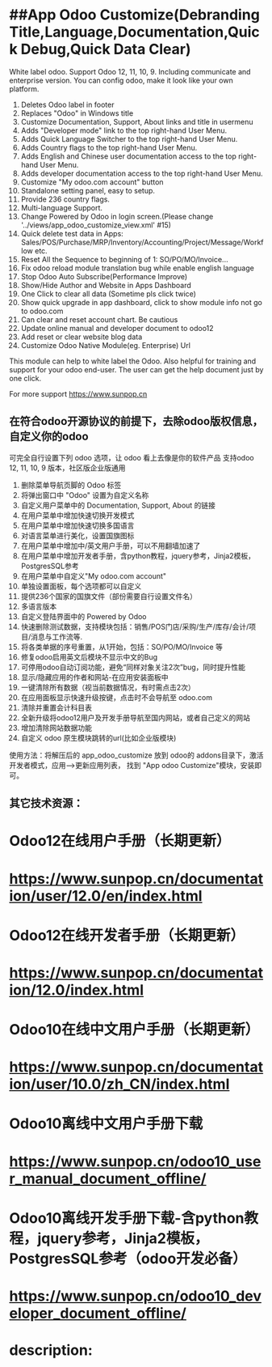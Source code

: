 ##App Odoo Customize(Debranding Title,Language,Documentation,Quick Debug,Quick Data Clear)
============
White label odoo. 
Support Odoo 12, 11, 10, 9. Including communicate and enterprise version.
You can config odoo, make it look like your own platform.
1. Deletes Odoo label in footer
2. Replaces "Odoo" in Windows title
3. Customize Documentation, Support, About links and title in usermenu
4. Adds "Developer mode" link to the top right-hand User Menu.
5. Adds Quick Language Switcher to the top right-hand User Menu.
6. Adds Country flags  to the top right-hand User Menu.
7. Adds English and Chinese user documentation access to the top right-hand User Menu.
8. Adds developer documentation access to the top right-hand User Menu.
9. Customize "My odoo.com account" button
10. Standalone setting panel, easy to setup.
11. Provide 236 country flags.
12. Multi-language Support.
13. Change Powered by Odoo in login screen.(Please change '../views/app_odoo_customize_view.xml' #15)
14. Quick delete test data in Apps: Sales/POS/Purchase/MRP/Inventory/Accounting/Project/Message/Workflow etc.
15. Reset All the Sequence to beginning of 1: SO/PO/MO/Invoice...
16. Fix odoo reload module translation bug while enable english language
17. Stop Odoo Auto Subscribe(Performance Improve)
18. Show/Hide Author and Website in Apps Dashboard
19. One Click to clear all data (Sometime pls click twice)
20. Show quick upgrade in app dashboard, click to show module info not go to odoo.com
21. Can clear and reset account chart. Be cautious
22. Update online manual and developer document to odoo12
23. Add reset or clear website blog data
24. Customize Odoo Native Module(eg. Enterprise) Url

This module can help to white label the Odoo.
Also helpful for training and support for your odoo end-user.
The user can get the help document just by one click.

For more support
https://www.sunpop.cn

## 在符合odoo开源协议的前提下，去除odoo版权信息，自定义你的odoo
可完全自行设置下列 odoo 选项，让 odoo 看上去像是你的软件产品
支持odoo 12, 11, 10, 9 版本，社区版企业版通用

1. 删除菜单导航页脚的 Odoo 标签
2. 将弹出窗口中 "Odoo" 设置为自定义名称
3. 自定义用户菜单中的 Documentation, Support, About 的链接
4. 在用户菜单中增加快速切换开发模式
5. 在用户菜单中增加快速切换多国语言
6. 对语言菜单进行美化，设置国旗图标
7. 在用户菜单中增加中/英文用户手册，可以不用翻墙加速了
8. 在用户菜单中增加开发者手册，含python教程，jquery参考，Jinja2模板，PostgresSQL参考
9. 在用户菜单中自定义"My odoo.com account"
10. 单独设置面板，每个选项都可以自定义
11. 提供236个国家的国旗文件（部份需要自行设置文件名）
12. 多语言版本
13. 自定义登陆界面中的 Powered by Odoo
14. 快速删除测试数据，支持模块包括：销售/POS门店/采购/生产/库存/会计/项目/消息与工作流等.
15. 将各类单据的序号重置，从1开始，包括：SO/PO/MO/Invoice 等
16. 修复odoo启用英文后模块不显示中文的Bug
17. 可停用odoo自动订阅功能，避免“同样对象关注2次”bug，同时提升性能
18. 显示/隐藏应用的作者和网站-在应用安装面板中
19. 一键清除所有数据（视当前数据情况，有时需点击2次）
20. 在应用面板显示快速升级按键，点击时不会导航至 odoo.com
21. 清除并重置会计科目表
22. 全新升级将odoo12用户及开发手册导航至国内网站，或者自己定义的网站
23. 增加清除网站数据功能
24. 自定义 odoo 原生模块跳转的url(比如企业版模块)

使用方法：将解压后的 app_odoo_customize 放到 odoo的 addons目录下，激活开发者模式，应用-->更新应用列表，
找到 "App odoo Customize"模块，安装即可。


## 其它技术资源：
# Odoo12在线用户手册（长期更新）
# https://www.sunpop.cn/documentation/user/12.0/en/index.html

# Odoo12在线开发者手册（长期更新）
# https://www.sunpop.cn/documentation/12.0/index.html

# Odoo10在线中文用户手册（长期更新）
# https://www.sunpop.cn/documentation/user/10.0/zh_CN/index.html

# Odoo10离线中文用户手册下载
# https://www.sunpop.cn/odoo10_user_manual_document_offline/
# Odoo10离线开发手册下载-含python教程，jquery参考，Jinja2模板，PostgresSQL参考（odoo开发必备）
# https://www.sunpop.cn/odoo10_developer_document_offline/
# description:

